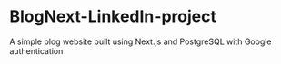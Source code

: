 # BlogNext-LinkedIn-project

A simple blog website built using Next.js and PostgreSQL with Google authentication

